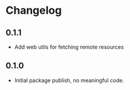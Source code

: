 # Changelog

## 0.1.1

- Add web utils for fetching remote resources

## 0.1.0

- Initial package publish, no meaningful code.
